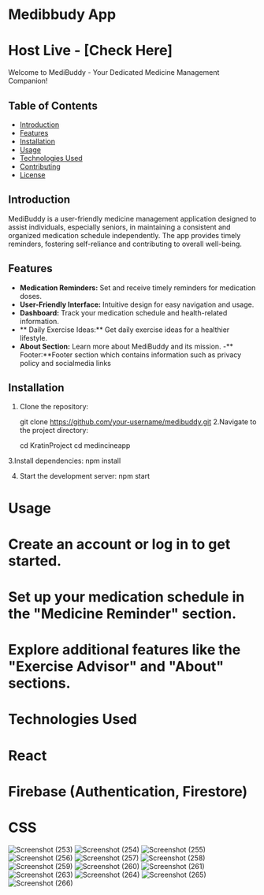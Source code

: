 # Medibbudy App


# Host Live - [Check Here]
Welcome to MediBuddy - Your Dedicated Medicine Management Companion!

## Table of Contents
- [Introduction](#introduction)
- [Features](#features)
- [Installation](#installation)
- [Usage](#usage)
- [Technologies Used](#technologies-used)
- [Contributing](#contributing)
- [License](#license)

## Introduction

MediBuddy is a user-friendly medicine management application designed to assist individuals, especially seniors, in maintaining a consistent and organized medication schedule independently. The app provides timely reminders, fostering self-reliance and contributing to overall well-being.

## Features

- **Medication Reminders:** Set and receive timely reminders for medication doses.
- **User-Friendly Interface:** Intuitive design for easy navigation and usage.
- **Dashboard:** Track your medication schedule and health-related information.
- ** Daily Exercise Ideas:** Get daily exercise ideas for a healthier lifestyle.
- **About Section:** Learn more about MediBuddy and its mission.
-** Footer:**Footer section which contains information such as privacy policy and socialmedia links

## Installation

1. Clone the repository:
   
   git clone https://github.com/your-username/medibuddy.git
2.Navigate to the project directory:

    cd KratinProject
    cd medincineapp

3.Install dependencies:
    npm install

4. Start the development server:
    npm start

 # Usage
  #  Create an account or log in to get started.
  # Set up your medication schedule in the "Medicine Reminder" section.
  # Explore additional features like the "Exercise Advisor" and "About" sections.
# Technologies Used
   # React
   # Firebase (Authentication, Firestore)
   # CSS


![Screenshot (253)](https://github.com/soumyasri1/medibuddy/assets/31533704/58482d8d-7007-4ad5-89a7-641c8d697ac5)
![Screenshot (254)](https://github.com/soumyasri1/medibuddy/assets/31533704/a419c009-f404-49a3-8a0f-b0f18b012f91)
![Screenshot (255)](https://github.com/soumyasri1/medibuddy/assets/31533704/8a167f3c-4cac-4efa-a5a8-dde2a4fb3e9e)
![Screenshot (256)](https://github.com/soumyasri1/medibuddy/assets/31533704/c09b0e47-a057-4409-834b-a496f1119964)
![Screenshot (257)](https://github.com/soumyasri1/medibuddy/assets/31533704/140b28d1-45eb-47ce-9467-c8bbcc4a05d3)
![Screenshot (258)](https://github.com/soumyasri1/medibuddy/assets/31533704/0ed094e9-b546-42dd-b737-039bfe8c20c3)
![Screenshot (259)](https://github.com/soumyasri1/medibuddy/assets/31533704/224ada6c-a7df-43c7-bf44-73eb60896b2a)
![Screenshot (260)](https://github.com/soumyasri1/medibuddy/assets/31533704/6abe99dc-28db-4a0f-bbc0-884d1015cc33)
![Screenshot (261)](https://github.com/soumyasri1/medibuddy/assets/31533704/f60aba7c-4577-4bf5-8190-fed352fc56b1)
![Screenshot (263)](https://github.com/soumyasri1/medibuddy/assets/31533704/63a003e0-a091-4880-a32d-c4506193f19c)
![Screenshot (264)](https://github.com/soumyasri1/medibuddy/assets/31533704/c4555ac6-95b5-4218-b93f-94b0220ca2b0)
![Screenshot (265)](https://github.com/soumyasri1/medibuddy/assets/31533704/9829dac4-573b-4352-ab27-594edcf5d56c)
![Screenshot (266)](https://github.com/soumyasri1/medibuddy/assets/31533704/9a2edf12-ccee-4521-9942-9eeee6a93f24)
